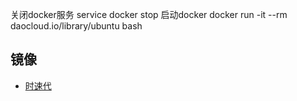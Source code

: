 关闭docker服务 service docker stop
启动docker docker run -it --rm daocloud.io/library/ubuntu bash

## 镜像
* [时速代](https://hub.tenxcloud.com/)